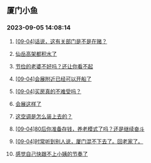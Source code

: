 ## 厦门小鱼 
### 2023-09-05 14:08:14

1. [[09-04]话说，这有关部门是不是在赌？](http://bbs.xmfish.com/read-htm-tid-18066165.html)

2. [仙岳高架都积水了](http://bbs.xmfish.com/read-htm-tid-18066242.html)

3. [节俭的老婆不好吗？还让你看不起](http://bbs.xmfish.com/read-htm-tid-18066182.html)

4. [[09-04]会展附近已经可以开船了](http://bbs.xmfish.com/read-htm-tid-18066250.html)

5. [[09-04]买房真的不难受吗？](http://bbs.xmfish.com/read-htm-tid-18066226.html)

6. [会展这样了](http://bbs.xmfish.com/read-htm-tid-18066275.html)

7. [这空调是怎么装上去的？](http://bbs.xmfish.com/read-htm-tid-18066108.html)

8. [[09-04]80后你准备存钱，养老模式了吗？还是继续奋斗](http://bbs.xmfish.com/read-htm-tid-18066221.html)

9. [[09-04]时常听到别人说，厦门混不下去了。回老家了。](http://bbs.xmfish.com/read-htm-tid-18066120.html)

10. [感觉自己快跟不上小姨的节奏了](http://bbs.xmfish.com/read-htm-tid-18066214.html)

